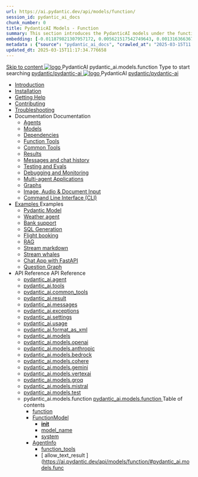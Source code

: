 ```yaml
---
url: https://ai.pydantic.dev/api/models/function/
session_id: pydantic_ai_docs
chunk_number: 0
title: PydanticAI Models - Function
summary: This section introduces the PydanticAI models under the function module, highlighting its capabilities and providing links to further documentation and resources for installation, troubleshooting, and contributions.
embedding: [-0.011879821307957172, 0.005621517542749643, 0.0013163663679733872, -0.012920589186251163, -0.00846993550658226, 0.014694003388285637, -0.04105556756258011, -0.0006654582684859633, 0.00542979734018445, 0.020938612520694733, -0.0003607597027439624, -0.09783221036195755, -0.004772469867020845, -0.022842122241854668, -0.004587596748024225, -0.011558004654943943, -0.026745004579424858, 0.014077759347856045, 0.018144972622394562, 0.03919313848018646, 0.050121206790208817, 0.009572328999638557, -0.01872013323009014, 0.022034158930182457, 0.02128097042441368, -0.012153707444667816, -0.021239887923002243, 0.03963135927915573, -0.005467456765472889, -0.038481034338474274, 0.057297028601169586, -0.025471432134509087, -0.032482922077178955, -0.01963765174150467, 0.023047538474202156, -0.006823194213211536, 0.011537463404238224, 0.022308044135570526, -0.014885724522173405, 0.0410829558968544, -0.002922025276347995, -0.04352054372429848, 0.03357847034931183, 0.00033016144880093634, -0.07959137856960297, 0.0018025146564468741, 0.007008067332208157, 0.010250197723507881, 0.009435385465621948, -0.0003432138473726809, -0.05105241760611534, 0.005018967669457197, -0.02425263822078705, 0.01451597735285759, 0.0006081133033148944, 0.012858965434134007, -0.0316612645983696, 0.009914686903357506, -0.006645168177783489, -0.00029378593899309635, -0.0053544784896075726, -0.008819141425192356, -0.010708956979215145, 0.0750996395945549, -0.04527341574430466, -0.016077129170298576, -0.06288430839776993, 0.010804817080497742, -0.06118621304631233, -0.021294664591550827, 0.01141421403735876, 0.04623201861977577, -0.025882262736558914, -0.03223642706871033, -0.01862427219748497, -0.05269573628902435, 0.0407542921602726, 0.08463088423013687, -0.017761530354619026, -0.04316449165344238, 0.018911853432655334, 0.0485052764415741, -0.006354163866490126, -0.004091177601367235, -0.01908987946808338, -0.026991501450538635, -0.03489312157034874, -0.009524398483335972, -0.03209948167204857, -0.05453077703714371, -0.022883206605911255, 0.008593184873461723, -0.021130332723259926, 0.005077168345451355, 0.11075964570045471, 0.0055496226996183395, -0.009743507951498032, -0.0008884189301170409, 0.0006872835801914334, 0.018432551994919777, 0.0205414779484272, -0.023485755547881126, -0.033797577023506165, 0.036426886916160583, 0.02501951903104782, -0.008353534154593945, -0.005686565767973661, -0.026361562311649323, -0.014447505585849285, 0.012845270335674286, -0.08879396319389343, -0.015310248360037804, -0.030620496720075607, 0.012619314715266228, -0.08638375997543335, -0.004187037702649832, 0.0072169057093560696, 0.018062805756926537, 0.007008067332208157, -0.05768046900629997, -0.030730050057172775, 0.011975681409239769, 0.0400695763528347, 0.017049426212906837, 0.03259247913956642, -0.0043547931127250195, -0.017624588683247566, -0.03691988065838814, -0.04461608827114105, -0.03492051362991333, 0.018870770931243896, 0.01066102646291256, 0.025539902970194817, -0.02538926713168621, -0.03357847034931183, -0.02464977279305458, -0.027087362483143806, -0.016309933736920357, -0.03445490449666977, 0.04269888624548912, 0.032209038734436035, -0.014022981747984886, -0.006949866656213999, 0.03094916045665741, -0.03423579782247543, 0.017788920551538467, -0.028402015566825867, -0.03193515166640282, -0.035303954035043716, 0.016446877270936966, 0.035139620304107666, 0.021198805421590805, -0.01518699899315834, -0.0350300669670105, -0.02428002655506134, 0.013803873211145401, 0.021102944388985634, 0.030593106523156166, 0.0282924622297287, -0.027621440589427948, -0.004769046325236559, 0.05047725886106491, -0.04650590568780899, -0.006741028279066086, -0.04179506003856659, 0.00855210144072771, -0.04688934609293938, -0.01016803178936243, -0.0542295016348362, -0.06041933223605156, -0.018062805756926537, -0.012003069743514061, -0.018377775326371193, -0.01242759358137846, 0.003728278214111924, -0.03730332478880882, -0.03957657888531685, -0.016419487074017525, -0.04058995842933655, -0.022924289107322693, -0.016624903306365013, 0.0030110382940620184, -0.050668977200984955, -0.02293798327445984, 0.008860223926603794, -0.013447821140289307, -0.005155910737812519, 0.01913096196949482, 0.008456241339445114, 0.06217220425605774, 0.02778577245771885, 0.026827169582247734, 0.04653329402208328, 0.027566662058234215, 0.0294701736420393, -0.01195514015853405, 0.0447804220020771, -0.020431922748684883, 0.011311506852507591, 0.0034372739028185606, 0.002807335229590535, 0.001956575782969594, 0.03034660965204239, -0.01008586585521698, -0.0021055014804005623, -0.03020966611802578, 0.02889501117169857, 0.03108610212802887, -0.013167086988687515, -0.02326664701104164, 0.033249806612730026, -0.075428307056427, 0.01996631547808647, -0.016090823337435722, -0.001147755072452128, 0.007970093749463558, -0.06058366596698761, 0.010106407105922699, -0.0043274047784507275, 0.036755550652742386, -0.011585392989218235, 0.041877225041389465, 0.03508484363555908, 0.007127892691642046, -0.014995278790593147, 0.02721060998737812, 0.019103573635220528, -0.06518495827913284, 0.016090823337435722, 0.0168440118432045, 0.023759642615914345, 0.012585078366100788, 0.004727963358163834, -0.007682512514293194, 0.001985676120966673, -0.05381867289543152, 0.01710420288145542, 0.014652920886874199, 0.020459311082959175, -0.023321423679590225, 0.00010516808833926916, 0.00988729763776064, 0.010763734579086304, 0.029579726979136467, 0.024814104661345482, 0.02215740643441677, 0.009182040579617023, -0.03560522943735123, 0.025937039405107498, 0.04269888624548912, 0.07263466715812683, -0.02151377499103546, 0.03111349232494831, 0.004402723163366318, -0.01629623956978321, -0.008928695693612099, -0.02097969502210617, -0.004755352158099413, -0.021404219791293144, 0.00899032037705183, -0.01913096196949482, 0.022746263071894646, -0.008127577602863312, -0.0016638597007840872, -0.013666929677128792, -0.022239573299884796, -0.024019833654165268, 0.02619723044335842, -0.04461608827114105, -0.0528600700199604, 0.04691673442721367, 0.045684244483709335, 0.06830725818872452, -0.021609634160995483, -0.036152999848127365, 0.00848363060504198, 0.0028552652802318335, 0.05034031346440315, 0.017556115984916687, 0.0017408902058377862, -0.0006731613539159298, 0.009791437536478043, 0.04650590568780899, 0.022376516833901405, -0.00014764186926186085, 0.02432110905647278, -0.017597198486328125, -0.03078482858836651, -0.013632694259285927, -0.016761844977736473, 0.016789235174655914, 0.023787030950188637, 0.02333511784672737, -0.06310342252254486, 0.021773966029286385, -0.008750669658184052, 0.06244609132409096, -0.0005447770818136632, 0.05483205243945122, 0.01005162950605154, 0.05600976198911667, 0.0032883482053875923, -0.0076140412129461765, -0.017871085554361343, -0.0048375180922448635, 0.01613190770149231, -0.009366913698613644, 0.004330828320235014, 0.06885503232479095, -0.029086733236908913, -0.005618094000965357, 0.03538611903786659, -0.01382441446185112, -0.04617724195122719, -0.03420840576291084, -0.03420840576291084, 0.046725016087293625, -0.028374627232551575, 0.04239761084318161, -0.0022818157449364662, -0.05466771870851517, -0.052421849220991135, 0.017857391387224197, 0.01037344615906477, -0.040233906358480453, 0.001422497327439487, 0.005874862428754568, 0.012961672618985176, -0.03492051362991333, -0.013440973125398159, 0.02428002655506134, -0.017871085554361343, -0.0309765487909317, 0.01272886898368597, 0.003178793704137206, -0.01603604666888714, -0.035851724445819855, 0.0228969007730484, -0.023650087416172028, 0.0478205606341362, -0.04341099038720131, -0.05181930214166641, -0.051709745079278946, -0.004262356553226709, -0.003943963907659054, 0.009339525364339352, 0.018213443458080292, 0.04182244837284088, -0.013461515307426453, -0.002242444548755884, 0.007436014711856842, -0.012975366786122322, 0.008113883435726166, 0.05044987052679062, -0.03653644025325775, -0.028073351830244064, -0.00946277379989624, -0.006943019572645426, -0.010818511247634888, 0.021527469158172607, -0.06649961322546005, -0.00562494108453393, 0.010928066447377205, -0.010866441763937473, -0.02892240136861801, 0.015447190962731838, -0.011243035085499287, -0.031031325459480286, -0.009709271602332592, -0.015775855630636215, 0.015228082425892353, -0.0026258856523782015, -0.02058256044983864, -0.02128097042441368, -0.003933692816644907, -0.037905871868133545, -0.0387275330722332, -0.0005250915419310331, -0.0023622699081897736, 0.01989784464240074, 0.06266520172357559, 0.0026019203942269087, 0.01274941023439169, 0.0008088207105174661, 0.048176612704992294, -0.00511825131252408, -0.009093027561903, 0.006665709428489208, -0.010982843115925789, 0.06376074999570847, 0.054804664105176926, -0.038070205599069595, -0.007490792311728001, 0.00295454915612936, 0.01331772468984127, 0.017200063914060593, -0.0028330120258033276, 0.01774783618748188, 0.060967106372117996, 0.001492680748924613, -0.006114513147622347, 0.006093971896916628, -0.01993892714381218, -0.0014147942420095205, -0.01710420288145542, 0.02360900491476059, 0.06578750908374786, 0.03757720813155174, 0.014269479550421238, 0.014324257150292397, 0.048176612704992294, -0.03752243146300316, 0.013892886228859425, -0.01906249113380909, -0.01562521792948246, -0.07164867222309113, 0.01896663010120392, 0.02873067930340767, 0.02949756197631359, 0.021294664591550827, -0.015597828663885593, -0.09208060055971146, -0.03486573323607445, -0.0037864791229367256, -0.08052258938550949, 0.05614670366048813, 0.0724155530333519, -0.04538297280669212, 0.002242444548755884, -0.04866960644721985, -0.013208170421421528, 0.02095230668783188, 0.048779163509607315, 0.004156225826591253, -0.004895718768239021, -0.029141509905457497, 0.004087754059582949, 0.01606343500316143, -0.0016698508989065886, 0.022417599335312843, 0.030319221317768097, -0.045547302812337875, -0.025348182767629623, 0.0262657031416893, -0.014105147682130337, -0.01518699899315834, 0.00172805180773139, -0.018542107194662094, -0.01301644928753376, -0.033961910754442215, 0.012311192229390144, 0.008298756554722786, -0.009853062219917774, 0.03456445783376694, -0.023499449715018272, -0.046725016087293625, 0.06743082404136658, -0.016392098739743233, 0.07515441626310349, 0.011304659768939018, 0.03760460019111633, 0.00988729763776064, -0.02799118682742119, 0.024307414889335632, -0.01774783618748188, -0.011859280057251453, 0.01114717498421669, -0.014967890456318855, -0.01578954979777336, 0.0010604538256302476, 0.018035417422652245, -0.03111349232494831, 0.029689282178878784, -0.0037590903230011463, -0.0010827070800587535, -0.01862427219748497, 0.033660635352134705, 0.00781260896474123, -0.02949756197631359, -0.023280341178178787, 0.02104816772043705, -0.03990524262189865, 0.005142216570675373, 0.013735401444137096, -0.019185740500688553, 0.07389454543590546, -0.034263186156749725, -0.03412624076008797, 0.01562521792948246, 0.02319817617535591, -0.016214072704315186, -0.004029553383588791, 0.048313554376363754, -0.017063120380043983, 0.032948531210422516, 0.02121249958872795, -0.03092177025973797, 0.0034150206483900547, -0.035276565700769424, -0.000896977842785418, 0.006652015261352062, -0.01845994032919407, -0.0065048011019825935, 0.028538959100842476, 0.008127577602863312, -0.029141509905457497, 0.042890604585409164, -0.011133480817079544, -0.024636078625917435, 0.03618038818240166, -0.060802772641181946, 0.012995908036828041, 0.0041185664013028145, 0.04576641321182251, 0.03377018868923187, 0.036152999848127365, 0.013105462305247784, 0.036591220647096634, 0.01077742874622345, -0.014173619449138641, 0.04845049977302551, -0.02478671632707119, 0.0036289943382143974, 0.013064379803836346, -0.014639226719737053, -0.028812846168875694, -0.029853614047169685, -0.01626884937286377, -0.01784369722008705, -0.015981270000338554, 0.03489312157034874, 0.005515386816114187, 0.03431796282529831, -0.023389896377921104, -0.04058995842933655, -0.006042617838829756, 0.02213001810014248, 0.011462144553661346, -0.030264442786574364, -0.012146860361099243, 0.004991578869521618, 0.017063120380043983, -0.02333511784672737, -0.0024221825879067183, 0.0008708730456419289, 0.011455297470092773, -0.013749095611274242, 0.012092082761228085, -0.009223123081028461, 0.017323313280940056, 0.08254934847354889, -0.00956548098474741, 0.012420746497809887, -0.0383988693356514, 0.003486915724352002, 0.019254211336374283, -0.0262657031416893, -0.006152172572910786, 0.020760586485266685, 0.000734357803594321, -0.009250512346625328, -0.011585392989218235, 0.0064842598512768745, 0.015981270000338554, -0.008805446326732635, 0.04762883856892586, 0.03574217110872269, -0.019993705675005913, -0.033797577023506165, -0.014926807023584843, 0.015885408967733383, -0.0033568197395652533, -0.014830946922302246, -0.00405009463429451, -0.0343453511595726, -0.006159019656479359, 0.0033191603142768145, -0.01368747092783451, 0.0008764363592490554, -0.008613726124167442, -0.022321738302707672, -0.03037399798631668, 0.008825988508760929, 0.018802300095558167, -0.03954919055104256, 0.012434440664947033, -0.015145916491746902, 0.007271683309227228, 0.010380293242633343, -0.0013711436185985804, 0.024978436529636383, -0.025978121906518936, -0.004854635801166296, -0.02091122418642044, -0.028812846168875694, -0.0052620419301092625, 0.03639949858188629, -0.023129703477025032, -0.030620496720075607, 0.03344152495265007, 0.0022544271778315306, -0.038371481001377106, -0.009209428913891315, 0.03796065226197243, -0.00858633778989315, -0.0052483477629721165, 0.0009440520661883056, 0.019843067973852158, -0.030154889449477196, -0.006812923587858677, -0.007497639395296574, 0.0043547931127250195, -0.009031402878463268, -0.021595939993858337, -0.01163332350552082, 0.014283173717558384, -0.050258148461580276, 0.001059597940184176, 0.07318244129419327, -0.03341413661837578, -0.021801354363560677, 0.006987526081502438, 0.030593106523156166, 0.0017451697494834661, 0.00897662527859211, -0.016323627904057503, -0.009072486311197281, -0.04899827018380165, -0.01784369722008705, 0.012564537115395069, -0.015241776593029499, 0.03900142014026642, 0.025717930868268013, 0.013482056558132172, -4.562989852274768e-05, 0.009366913698613644, 0.015310248360037804, -0.035851724445819855, 0.012174248695373535, -0.04121989756822586, 0.0053407843224704266, 0.03092177025973797, 0.007935857400298119, -0.03152431920170784, 0.010921219363808632, -0.025882262736558914, -0.017063120380043983, 0.007579805329442024, 0.006450023967772722, -0.014570754952728748, 0.004046671092510223, -0.011112939566373825, 0.0001482837978983298, 0.0007938425405882299, 0.02182874269783497, -0.00789477489888668, -0.00266525661572814, -0.013139698654413223, -0.013995593413710594, 0.013844955712556839, -0.04535558074712753, 0.020048482343554497, 0.01970612443983555, -0.03420840576291084, -0.006569849327206612, 0.027320165187120438, 0.05370911583304405, 0.036591220647096634, 0.026416340842843056, 0.006337045691907406, -0.010647332295775414, 0.013701166026294231, 0.01845994032919407, 0.03346891328692436, -0.0025077720638364553, -0.0004775893467012793, 0.00680950004607439, -0.04417787119746208, -0.027251694351434708, 0.03913836181163788, 0.002262986032292247, 0.0048306710086762905, -0.0720868930220604, 0.03809759393334389, 0.08605509996414185, -0.007230600342154503, 0.02421155571937561, 0.014283173717558384, 0.012448135763406754, 0.029223674908280373, 0.012482371181249619, -0.019391154870390892, 0.011989375576376915, -0.007148434408009052, 0.01173603069037199, 0.013009602203965187, -0.005977570079267025, 0.027224304154515266, -0.021171417087316513, -0.0976678803563118, -0.01224272046238184, 0.0158306322991848, -0.006734181195497513, -0.006830041296780109, -0.03634472191333771, 0.006549307610839605, 0.004591020289808512, 0.021472690626978874, 0.020719503983855247, -0.05206579715013504, -0.02714213915169239, 0.02606028877198696, -0.03240075707435608, 0.028812846168875694, -0.014255785383284092, 0.008353534154593945, 0.015501968562602997, 0.01959656924009323, -0.004813552834093571, -0.028402015566825867, -0.046451129019260406, 0.023020150139927864, -0.003194199874997139, 0.008511018939316273, 0.009832520969212055, -0.019185740500688553, -0.02337620221078396, 0.042178500443696976, -0.011003385297954082, -0.014036675915122032, 0.010380293242633343, 0.0033123132307082415, 0.0009012573282234371, -0.01096230186522007, 0.0046492209658026695, -0.006761569529771805, -0.05855690687894821, 0.028566347435116768, -0.01633732207119465, 0.008620573207736015, -0.001013379544019699, 0.001800802885554731, -0.01037344615906477, -0.007566110696643591, -0.04138423129916191, -0.036016058176755905, 0.007203211542218924, 0.056968364864587784, -0.014652920886874199, -0.000962881778832525, 0.0034355621319264174, 0.011201952584087849, -0.006905360147356987, -0.014132536947727203, 0.02000739984214306, -0.007709901314228773, 0.0006924189510755241, 0.01118141133338213, -0.028100742027163506, 0.015529356896877289, 0.00917519349604845, -0.006624626461416483, -0.020021094009280205, 0.037905871868133545, -0.012523454613983631, -0.025772707536816597, 0.01633732207119465, 0.005559893324971199, -0.025622069835662842, -0.004960766993463039, 0.0009166634408757091, -0.02700519561767578, -0.009955769404768944, 0.013447821140289307, 0.01650165393948555, -0.019843067973852158, 0.010257044807076454, -0.021308358758687973, 0.007990635000169277, -0.0005687421653419733, -0.009873603470623493, -0.011660711839795113, 0.001712645753286779, 0.006994373165071011, 0.012283803895115852, -0.007518180646002293, 0.004002164583653212, -0.019843067973852158, -0.023965056985616684, -0.03653644025325775, -0.03524917736649513, 0.000384724757168442, 0.010524083860218525, -0.0061829849146306515, 0.023294035345315933, -0.0309765487909317, 0.015419802628457546, -0.10380293428897858, -0.012290650978684425, -0.0002954977098852396, 0.0009200870408676565, 0.04519125074148178, -0.015570440329611301, 0.024745633825659752, 0.04253455251455307, -0.00013951087021268904, -0.036317333579063416, 0.02360900491476059, 0.001816208939999342, -0.004505430813878775, 0.005196993704885244, 0.0424249991774559, -0.02347206138074398, 0.04738234356045723, -0.018870770931243896, 0.0407542921602726, 0.007415473461151123, -0.0062103732489049435, 0.01015433669090271, -0.002435876987874508, 0.03327719494700432, -0.037029437720775604, 0.0016655714716762304, -0.009086180478334427, 0.031442154198884964, 0.04067212715744972, -0.002814182545989752, -0.027758384123444557, -0.031633876264095306, -0.014954195357859135, 0.035002678632736206, -0.017925862222909927, 0.05203840881586075, 0.014214702881872654, 0.02354053407907486, 0.017268534749746323, -0.006761569529771805, 0.01791216805577278, -0.024471746757626534, 0.023157091811299324, 0.02397875115275383, 0.021144026890397072, -0.0001556658826302737, -0.006559578701853752, -0.006518495734781027, -0.0043616401962935925, -0.00033208722015842795, 0.014365339651703835, 0.042917992919683456, -0.010483000427484512, 0.03314024955034256, 0.024964742362499237, 0.03226381540298462, -0.04198678210377693, 0.010928066447377205, -0.0033568197395652533, -0.006234338507056236, 0.0004977028584107757, 0.01216055452823639, -0.013208170421421528, -0.007121045608073473, -0.028100742027163506, -0.016282545402646065, -0.042178500443696976, 0.009339525364339352, -0.004782740492373705, -0.011003385297954082, -0.0026327327359467745, 0.018980326130986214, -0.019952621310949326, -0.003372225910425186, 0.008463088423013687, 0.02286951243877411, 0.006015229504555464, 0.0006491962703876197, 0.005173028912395239, -0.04267149791121483, 0.044369593262672424, -0.031058713793754578, -0.03607083484530449, 0.029990557581186295, -0.034674014896154404, 0.008408311754465103, -0.023828113451600075, -0.021472690626978874, 0.016474265605211258, -0.01227695681154728, 0.03700204938650131, -0.004320557229220867, -0.006569849327206612, 0.02058256044983864, -0.021294664591550827, 0.021664410829544067, -0.022116323933005333, 0.018473636358976364, 0.018377775326371193, 0.009318984113633633, 0.03590650111436844, 0.0282924622297287, -0.005220958963036537, 0.010277586057782173, -0.013187628239393234, 0.02360900491476059, -0.015597828663885593, -0.03461923822760582, -0.0038720685988664627, 0.03251031041145325, 0.010565166361629963, 0.038070205599069595, -0.015118527226150036, -0.017761530354619026, -0.03765937685966492, -0.010804817080497742, 0.07624996453523636, -0.005861168261617422, -0.07066268473863602, 0.009675036184489727, 0.0038617977406829596, -0.007189517375081778, -0.005460609681904316, 0.04119250923395157, -0.0011965411249548197, -0.006559578701853752, -0.013036991469562054, 0.02575901336967945, -0.014926807023584843, -0.004221273586153984, 0.00848363060504198, -0.004772469867020845, -0.03404407575726509, 0.03037399798631668, -0.016857706010341644, -0.009161499328911304, 0.03902880847454071, -0.03461923822760582, -0.0014858335489407182, 0.005933063570410013, 0.011140327900648117, 0.00237082876265049, -0.007764678448438644, -0.015707382932305336, -0.0431097149848938, -0.002699492499232292, -0.010893830098211765, -0.0161592960357666, 0.010845900513231754, -0.020733198150992393, 0.022705180570483208, -0.00820289645344019, 0.011085550300776958, 0.026142453774809837, -0.015365025028586388, 0.018268220126628876, -0.010907524265348911, -0.05784480273723602, -0.0059878407046198845, 0.006751298904418945, -0.018911853432655334, 0.058447349816560745, 0.000538785825483501, -0.027128444984555244, -0.008750669658184052, -0.011386825703084469, -0.028538959100842476, 0.010195420123636723, -0.013146545737981796, 0.02132205292582512, 0.0012590213445946574, 0.036865103989839554, 0.04491736367344856, 0.006672556512057781, 0.03377018868923187, 0.0653492882847786, 0.03730332478880882, -0.01576215960085392, -0.03418101742863655, 0.028511570766568184, -0.012804187834262848, -0.02397875115275383, 0.015515662729740143, -0.00511825131252408, 0.03963135927915573, 0.009702424518764019, 0.0017665671184659004, -0.008346687071025372, -0.0148172527551651, 0.03886447474360466, 0.05231229588389397, 0.014981584623456001, -0.011845585890114307, 0.04163072630763054, -0.0114484503865242, 0.023252952843904495, 0.04888871684670448, 0.007689359597861767, -0.01045561209321022, 0.009113568812608719, 0.00948331505060196, 0.03508484363555908, 0.005751613527536392, -0.01657012477517128, -0.000372742215404287, 0.005422950256615877, 0.0057721552439033985, -0.01841885782778263, 0.007826303131878376, 0.018062805756926537, -0.01077742874622345, 0.013112310320138931, 0.007401779294013977, 0.006227491423487663, -0.009407997131347656, 0.0022937983740121126, -0.02903195470571518, -0.016049740836024284, -0.017898473888635635, -0.0008858512155711651, -0.03560522943735123, -0.02538926713168621, -0.015378719195723534, 0.013290336355566978, 0.016186684370040894, 0.007210058625787497, 0.0028415711130946875, 0.0120373060926795, 0.011742877773940563, 0.007668818347156048, -0.019459625706076622, 0.008901307359337807, -0.024362191557884216, -0.001066445023752749, 0.061076659709215164, -0.0003994889557361603, 0.035550449043512344, -0.009503857232630253, 0.016542736440896988, -0.006847159005701542, -0.01175657194107771, 0.030538329854607582, 0.010811664164066315, -0.017830003052949905, 0.01459814328700304, 0.02280103974044323, 0.03149693086743355, 0.056858811527490616, 0.001275283400900662, -0.025649458169937134, -0.0013266371097415686, 0.02040453441441059, 0.02275995723903179, 0.0002079824625980109, 0.01892554759979248, -0.02249976433813572, 0.032784197479486465, 0.007819456048309803, -0.0014259208692237735, 0.0017648552311584353, 0.007935857400298119, 0.039960019290447235, 0.01989784464240074, 0.00016668553871568292, -0.007538722362369299, -0.039056196808815, 0.013968205079436302, 0.007415473461151123, 0.03664599731564522, 0.01244128867983818, -0.03092177025973797, 0.019459625706076622, -0.0028980602510273457, 0.017501339316368103, -0.01959656924009323, -0.024238944053649902, -0.000147320912219584, -0.01124988216906786, 0.006022076588124037, -0.01451597735285759, -0.050230760127305984, 0.009113568812608719, 0.019487015902996063, -0.007552416529506445, 0.005508539732545614, -0.03251031041145325, -0.020185425877571106, -0.02249976433813572, 0.00045319634955376387, -0.008517866022884846, -0.0006273709586821496, 0.019514404237270355, -0.0031274398788809776, -0.00964764691889286, -0.004190461244434118, 0.000967161264270544, 0.014351645484566689, -0.007107351440936327, 0.014016134664416313, -0.018637968227267265, 0.02515646256506443, 0.028949789702892303, 0.0021465844474732876, 0.005868015345185995, -0.0008267944795079529, -0.0033208723179996014, -0.0009577464079484344, -0.08046781271696091, 0.039823077619075775, 0.020801668986678123, -0.0353587307035923, -0.02831985056400299, 0.020555172115564346, 0.011859280057251453, -0.0015003837179392576, 0.020664727315306664, -0.059159453958272934, -0.02303384430706501, -0.030456164851784706, -0.01680292934179306, 0.01301644928753376, 0.0142283970490098, 0.02162332832813263, -0.006039194297045469, 0.010654179379343987, -0.0387275330722332, 0.006987526081502438, 0.0059878407046198845, -0.00024671171559020877, -0.021458996459841728, 0.031743429601192474, 0.005861168261617422, 0.0008618861902505159, 0.03626255691051483, -0.04508169740438461, -0.012153707444667816, -0.06310342252254486, -0.0046218326315283775, 0.011927750892937183, -0.04456131160259247, -0.011037620715796947, -0.00759349949657917, -0.011455297470092773, -0.0057858494110405445, 0.011961987242102623, -0.0054982686415314674, 0.006874547805637121, 0.00325753609649837, -0.002343440195545554, -0.021869827061891556, 0.08309712260961533, -0.010483000427484512, -0.009510704316198826, 0.013064379803836346, 0.00010869865218410268, 0.021308358758687973, 0.0012684362009167671, 0.01331772468984127, -0.003574217204004526, -0.023020150139927864, -0.021198805421590805, 0.030620496720075607, 0.018815994262695312, -0.008346687071025372, 0.01761089265346527, -0.015241776593029499, 0.006271997932344675, -0.005669447593390942, 0.02616984210908413, 0.020418228581547737, 0.010359751991927624, 0.0308122169226408, -0.020363451912999153, -0.014050371013581753, 0.017487645149230957, -0.005303124897181988, 0.02384180761873722, -0.025046909227967262, 0.022212184965610504, 0.037467654794454575, -0.006446600425988436, -0.03149693086743355, -0.002490654122084379, 0.013968205079436302, -0.03067527338862419, 0.020486701279878616, 0.0205414779484272, 0.011571698822081089, -0.00831929873675108, 0.011222493834793568, 0.0343453511595726, 0.004248662386089563, -0.00192576355766505, 0.002382811391726136, 0.002026759088039398, 0.017857391387224197, 0.010031088255345821, -0.019322684034705162, -0.0026789510156959295, 0.023965056985616684, -0.030620496720075607, 0.011352590285241604, -0.0017768378602340817, -0.012407052330672741, -0.004135684110224247, -0.021061861887574196, -0.015803243964910507, 0.05529765784740448, 0.03590650111436844, 0.02859373763203621, -0.029990557581186295, 0.012078388594090939, 0.009182040579617023, 0.022951677441596985, 0.0017888203728944063, -0.0478205606341362, 0.004228120669722557, -0.004262356553226709, 0.009503857232630253, 0.043794430792331696, -0.007682512514293194, 0.01691248267889023, 0.025539902970194817, -0.003084645140916109, 0.0026447151321917772, 0.012304345145821571, -0.01510483305901289, -0.003902880707755685, 0.016474265605211258, 0.0350300669670105, 0.003411597106605768, -0.02330772951245308, -0.0076345824636518955, 0.032619867473840714, -0.021007085219025612, -0.04894349351525307, 0.007388084661215544, 0.00027559816953726113, -0.030839605256915092, 0.00098941451869905, 0.00858633778989315, 0.016693374142050743, -0.015803243964910507, 0.029004566371440887, 0.006867700722068548, 0.02471824549138546, -0.008695892058312893, 0.011373131535947323, 0.0010698686819523573, 0.025841178372502327, 0.014379034750163555, 0.01141421403735876, -0.0284567940980196, 0.012722021900117397, -0.004960766993463039, 0.007661971263587475, -0.015337636694312096, -0.016830317676067352, -0.020993391051888466, 0.015419802628457546, 0.0309765487909317, 0.018008029088377953, 0.014433811418712139, -0.0008302180794999003, -0.020555172115564346, 0.001314654597081244, -0.025635764002799988, 0.004964190535247326, -0.022677790373563766, -0.026525894179940224, 0.01074319239705801, -0.026881946250796318, -0.01666598580777645, -0.007490792311728001, 0.006316504441201687, 0.03902880847454071, 0.007011490873992443, -0.03171604126691818, -0.015803243964910507, 0.007846844382584095, -0.021732883527874947, 0.014543366618454456, -0.003913151565939188, -0.030702661722898483, -0.0014010999584570527, -0.0016980954678729177, 0.02095230668783188, -0.02718322165310383, -0.02933323010802269, 0.029141509905457497, -0.00038814832805655897, 0.0284567940980196, 0.015008972957730293, -0.037056826055049896, 0.005241500213742256, -0.013023296371102333, 0.020390840247273445, 0.01640579290688038, -0.023252952843904495, 0.015378719195723534, -0.0003943535848520696, 0.01055831927806139, 0.011462144553661346, 0.0282924622297287, 0.010037935338914394, -0.05365433916449547, 0.003168522845953703, -0.018172360956668854, -0.025211241096258163, 0.0008092486532405019, 0.012619314715266228, -0.0010938337072730064, -0.013208170421421528, -0.005515386816114187, 0.006730757653713226, 0.01561152283102274, 0.016145601868629456, 0.008298756554722786, 0.005306548438966274, 0.00325411232188344, 0.0036906187888234854, -0.029853614047169685, 0.0022219030652195215, 0.013434126041829586, 0.027429720386862755, -0.03650905191898346, 0.005186723079532385, -0.011989375576376915, 0.007798914331942797, -0.01832299865782261, -0.017090508714318275, -0.010750040411949158, 0.008915001526474953, -0.026525894179940224, -0.009332678280770779, 0.016748150810599327, -0.023499449715018272, 0.00217226124368608, -0.0033961909357458353, -0.036755550652742386, -0.007661971263587475, -0.0025317370891571045, 0.019815679639577866, -0.0008858512155711651, -0.01585802063345909, 0.03226381540298462, -0.012852117419242859, -0.006364434491842985, 0.020637337118387222, 0.009839368052780628, -0.011455297470092773, 0.023732254281640053, -0.005101133603602648, -0.023211870342493057, -0.028840234503149986, 0.008654809556901455, -0.000932069553527981, 0.027059972286224365, -0.003445832757279277, -0.006371281575411558, -0.021075556054711342, -0.007066268473863602, -0.007792067248374224, 0.006734181195497513, 0.017665671184659004, 0.010770581662654877, 0.010140642523765564, 0.01126357726752758, 0.004988155327737331, -0.031140880659222603, -0.011462144553661346, 0.011783961206674576, 0.002499213209375739, -0.022171100601553917, -0.0008567508193664253, 0.016474265605211258, 0.010222808457911015, -0.0073264604434370995, 0.013995593413710594, 0.03456445783376694, 0.039220526814460754, 0.009093027561903, -0.013509444892406464, -0.015063750557601452, -0.013947662897408009, -0.02077428065240383, -0.014433811418712139, 0.0286211259663105, 0.03423579782247543, -0.009298441931605339, -0.020253896713256836, 0.01629623956978321, -0.01828191429376602, 0.010257044807076454, -0.019993705675005913, -0.0085041718557477, 0.00157827022485435, 0.007846844382584095, -0.039056196808815, 0.009469620883464813, 0.011667558923363686, 0.011434756219387054, -0.007531875278800726, -0.031140880659222603, 0.007846844382584095, -0.03965874761343002, -0.0004874321457464248, -0.0013557375641539693, -0.023595310747623444, 0.008661656640470028, -0.04842311143875122, 0.0018881041323766112, 0.011208799667656422, -0.00602892367169261, 0.01183873787522316, 0.03111349232494831, -0.04111034423112869, -0.005173028912395239, -0.03533134236931801, -0.015474580228328705, 0.03494790196418762, 0.028237683698534966, -0.006604085210710764, 0.0035844878293573856, 0.014557060785591602, -0.01374224852770567, 0.02104816772043705, -0.019391154870390892, -0.012605620548129082, -0.0471358448266983, 0.005405832082033157, 0.0016133618773892522, 0.007367543410509825, -0.014269479550421238, 0.0010895541636273265, 0.012968519702553749, -0.007388084661215544, 0.002290374832227826, 0.02125358209013939, 0.0007728731143288314, 0.0464785173535347, 0.012715174816548824, 0.0027850819751620293, -0.027607746422290802, 0.01569368876516819, 0.02451282925903797, -0.0036118763964623213, 0.012201637960970402, 0.004847788717597723, 0.006319927982985973, 0.00014785584062337875, -0.023294035345315933, 0.039083585143089294, 0.014652920886874199, 0.0046355267986655235, 0.032619867473840714, 0.004193884786218405, 0.01980198360979557, -0.04360270872712135, 0.033249806612730026, 0.01592649146914482, -0.0026721039321273565, 0.008887612260878086, -0.0015132222324609756, 0.009202581830322742, 0.042479775846004486, -0.010633638128638268, 0.021363137289881706, -0.013625847175717354, 0.017597198486328125, 0.007271683309227228, -0.01382441446185112, 0.019980009645223618, -0.0004643229767680168, 0.04472564533352852, 0.020568866282701492, -0.03171604126691818, 0.001411370700225234, 0.014776169322431087, 0.0055838581174612045, 0.00013833401317242533, 0.01693987101316452, 0.019692430272698402, -0.0034595271572470665, 0.004115142859518528, 0.00780576141551137, -0.015241776593029499, 0.01848733052611351, 0.036152999848127365, 0.009188887663185596, -0.022513460367918015, -0.007826303131878376, 0.007490792311728001, -0.019007714465260506, -0.003704313188791275, 0.004916260484606028, 0.0038549506571143866, 0.0029956321232020855, -0.008011176250874996, -0.02040453441441059, 0.017200063914060593, 0.02118511125445366, 0.019993705675005913, -0.004916260484606028, -0.0034988983534276485, 0.012571384198963642, -0.019487015902996063, 0.016282545402646065, -0.02377333678305149, 0.00040462432662025094, -0.02818290702998638, -0.00740862637758255, -0.013858649879693985, 0.02058256044983864, -0.0011203663889318705, 0.019555486738681793, -0.010791122913360596, -0.026115065440535545, -0.011030773632228374, -0.0006919910083524883, 0.001642462331801653, 0.01400928758084774, 0.04146639630198479, -0.03809759393334389, -0.03215425834059715, -0.014159925282001495, -0.01788477972149849, 0.011777114123106003, 0.006867700722068548, -0.03393452242016792, 0.04401354119181633, -0.01707681454718113, 0.026594366878271103, 0.002375964308157563, -0.0034988983534276485, 0.00836722832173109, -0.0002730304840952158, 0.007778373081237078, -0.011441603302955627]
metadata : {"source": "pydantic_ai_docs", "crawled_at": "2025-03-15T11:17:34.774872", "url_path": "/api/models/function/", "chunk_size": 5000}
updated_dt: 2025-03-15T11:17:34.776658
---
```

[ Skip to content ](https://ai.pydantic.dev/api/models/function/#pydantic_aimodelsfunction)
[ ![logo](https://ai.pydantic.dev/img/logo-white.svg) ](https://ai.pydantic.dev/ "PydanticAI")
PydanticAI 
pydantic_ai.models.function 
Type to start searching
[ pydantic/pydantic-ai  ](https://github.com/pydantic/pydantic-ai "Go to repository")
[ ![logo](https://ai.pydantic.dev/img/logo-white.svg) ](https://ai.pydantic.dev/ "PydanticAI") PydanticAI 
[ pydantic/pydantic-ai  ](https://github.com/pydantic/pydantic-ai "Go to repository")
  * [ Introduction  ](https://ai.pydantic.dev/)
  * [ Installation  ](https://ai.pydantic.dev/install/)
  * [ Getting Help  ](https://ai.pydantic.dev/help/)
  * [ Contributing  ](https://ai.pydantic.dev/contributing/)
  * [ Troubleshooting  ](https://ai.pydantic.dev/troubleshooting/)
  * Documentation  Documentation 
    * [ Agents  ](https://ai.pydantic.dev/agents/)
    * [ Models  ](https://ai.pydantic.dev/models/)
    * [ Dependencies  ](https://ai.pydantic.dev/dependencies/)
    * [ Function Tools  ](https://ai.pydantic.dev/tools/)
    * [ Common Tools  ](https://ai.pydantic.dev/common_tools/)
    * [ Results  ](https://ai.pydantic.dev/results/)
    * [ Messages and chat history  ](https://ai.pydantic.dev/message-history/)
    * [ Testing and Evals  ](https://ai.pydantic.dev/testing-evals/)
    * [ Debugging and Monitoring  ](https://ai.pydantic.dev/logfire/)
    * [ Multi-agent Applications  ](https://ai.pydantic.dev/multi-agent-applications/)
    * [ Graphs  ](https://ai.pydantic.dev/graph/)
    * [ Image, Audio & Document Input  ](https://ai.pydantic.dev/input/)
    * [ Command Line Interface (CLI)  ](https://ai.pydantic.dev/cli/)
  * [ Examples  ](https://ai.pydantic.dev/examples/)
Examples 
    * [ Pydantic Model  ](https://ai.pydantic.dev/examples/pydantic-model/)
    * [ Weather agent  ](https://ai.pydantic.dev/examples/weather-agent/)
    * [ Bank support  ](https://ai.pydantic.dev/examples/bank-support/)
    * [ SQL Generation  ](https://ai.pydantic.dev/examples/sql-gen/)
    * [ Flight booking  ](https://ai.pydantic.dev/examples/flight-booking/)
    * [ RAG  ](https://ai.pydantic.dev/examples/rag/)
    * [ Stream markdown  ](https://ai.pydantic.dev/examples/stream-markdown/)
    * [ Stream whales  ](https://ai.pydantic.dev/examples/stream-whales/)
    * [ Chat App with FastAPI  ](https://ai.pydantic.dev/examples/chat-app/)
    * [ Question Graph  ](https://ai.pydantic.dev/examples/question-graph/)
  * API Reference  API Reference 
    * [ pydantic_ai.agent  ](https://ai.pydantic.dev/api/agent/)
    * [ pydantic_ai.tools  ](https://ai.pydantic.dev/api/tools/)
    * [ pydantic_ai.common_tools  ](https://ai.pydantic.dev/api/common_tools/)
    * [ pydantic_ai.result  ](https://ai.pydantic.dev/api/result/)
    * [ pydantic_ai.messages  ](https://ai.pydantic.dev/api/messages/)
    * [ pydantic_ai.exceptions  ](https://ai.pydantic.dev/api/exceptions/)
    * [ pydantic_ai.settings  ](https://ai.pydantic.dev/api/settings/)
    * [ pydantic_ai.usage  ](https://ai.pydantic.dev/api/usage/)
    * [ pydantic_ai.format_as_xml  ](https://ai.pydantic.dev/api/format_as_xml/)
    * [ pydantic_ai.models  ](https://ai.pydantic.dev/api/models/base/)
    * [ pydantic_ai.models.openai  ](https://ai.pydantic.dev/api/models/openai/)
    * [ pydantic_ai.models.anthropic  ](https://ai.pydantic.dev/api/models/anthropic/)
    * [ pydantic_ai.models.bedrock  ](https://ai.pydantic.dev/api/models/bedrock/)
    * [ pydantic_ai.models.cohere  ](https://ai.pydantic.dev/api/models/cohere/)
    * [ pydantic_ai.models.gemini  ](https://ai.pydantic.dev/api/models/gemini/)
    * [ pydantic_ai.models.vertexai  ](https://ai.pydantic.dev/api/models/vertexai/)
    * [ pydantic_ai.models.groq  ](https://ai.pydantic.dev/api/models/groq/)
    * [ pydantic_ai.models.mistral  ](https://ai.pydantic.dev/api/models/mistral/)
    * [ pydantic_ai.models.test  ](https://ai.pydantic.dev/api/models/test/)
    * pydantic_ai.models.function  [ pydantic_ai.models.function  ](https://ai.pydantic.dev/api/models/function/) Table of contents 
      * [ function  ](https://ai.pydantic.dev/api/models/function/#pydantic_ai.models.function)
      * [ FunctionModel  ](https://ai.pydantic.dev/api/models/function/#pydantic_ai.models.function.FunctionModel)
        * [ __init__  ](https://ai.pydantic.dev/api/models/function/#pydantic_ai.models.function.FunctionModel.__init__)
        * [ model_name  ](https://ai.pydantic.dev/api/models/function/#pydantic_ai.models.function.FunctionModel.model_name)
        * [ system  ](https://ai.pydantic.dev/api/models/function/#pydantic_ai.models.function.FunctionModel.system)
      * [ AgentInfo  ](https://ai.pydantic.dev/api/models/function/#pydantic_ai.models.function.AgentInfo)
        * [ function_tools  ](https://ai.pydantic.dev/api/models/function/#pydantic_ai.models.function.AgentInfo.function_tools)
        * [ allow_text_result  ](https://ai.pydantic.dev/api/models/function/#pydantic_ai.models.func